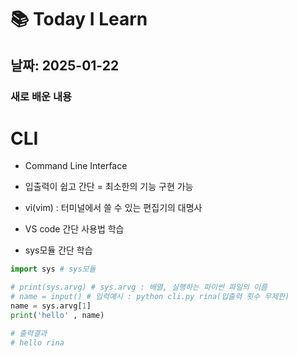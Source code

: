 # 📚 Today I Learn

## 날짜: 2025-01-22

### 새로 배운 내용

# CLI

- Command Line Interface

- 입출력이 쉽고 간단 = 최소한의 기능 구현 가능
- vi(vim) : 터미널에서 쓸 수 있는 편집기의 대명사
- VS code 간단 사용법 학습
- sys모듈 간단 학습

```python
import sys # sys모듈

# print(sys.arvg) # sys.arvg : 배열, 실행하는 파이썬 파일의 이름
# name = input() # 입력예시 : python cli.py rina(입출력 횟수 무제한)
name = sys.arvg[1]
print('hello' , name)

# 출력결과
# hello rina
```
